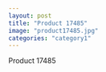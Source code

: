```yaml
---
layout: post
title: "Product 17485"
image: "product17485.jpg"
categories: "category1"
---
```

Product 17485

